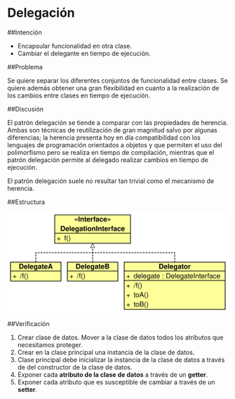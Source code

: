 Delegación
===========

##Intención

- Encapsular funcionalidad en otra clase.
- Cambiar el delegante en tiempo de ejecución.

##Problema

Se quiere separar los diferentes conjuntos de funcionalidad entre clases.
Se quiere además obtener una gran flexibilidad en cuanto a la realización de los cambios entre clases en tiempo de ejecución.

##Discusión

El patrón delegación se tiende a comparar con las propiedades de herencia. Ambas son técnicas de reutilización de gran magnitud salvo por algunas diferencias; la herencia presenta hoy en día compatibilidad con los lenguajes de programación orientados a objetos y que permiten el uso del polimorfismo pero se realiza en tiempo de compilación, mientras que el patrón delegación permite al delegado realizar cambios en tiempo de ejecución.

El patrón delegación suele no resultar tan trivial como el mecanismo de herencia.

##Estructura

![image1](uml.svg)

##Verificación

1. Crear clase de datos. Mover a la clase de datos todos los atributos que necesitamos proteger.
2. Crear en la clase principal una instancia de la clase de datos.
3. Clase principal debe inicializar la instancia de la clase de datos a través de del constructor de la clase de datos.
4. Exponer cada **atributo de la clase de datos** a través de un **getter**.
5. Exponer cada atributo que es susceptible de cambiar a través de un **setter**.
